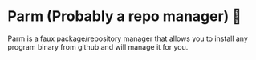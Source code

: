# Parm (Probably a repo manager) 🧀

Parm is a faux package/repository manager that allows you to install any program binary from github and will manage it for you.

